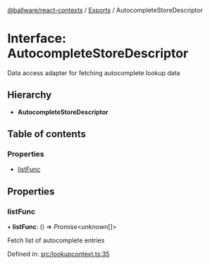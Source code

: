 [@ballware/react-contexts](../README.md) / [Exports](../modules.md) / AutocompleteStoreDescriptor

# Interface: AutocompleteStoreDescriptor

Data access adapter for fetching autocomplete lookup data

## Hierarchy

* **AutocompleteStoreDescriptor**

## Table of contents

### Properties

- [listFunc](autocompletestoredescriptor.md#listfunc)

## Properties

### listFunc

• **listFunc**: () => *Promise*<*unknown*[]\>

Fetch list of autocomplete entries

Defined in: [src/lookupcontext.ts:35](https://github.com/frankball/ballware-react-contexts/blob/bbedef5/src/lookupcontext.ts#L35)
